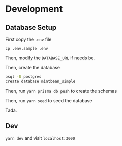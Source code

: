 # Development 

## Database Setup

First copy the `.env` file

```
cp .env.sample .env
```

Then, modify the `DATABASE_URL` if needs be.

Then, create the database

```bash
psql -U postgres
create database mintbean_simple
```

Then, run `yarn prisma db push` to create the schemas

Then, run `yarn seed` to seed the database

Tada.

## Dev

`yarn dev` and visit `localhost:3000`
